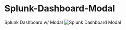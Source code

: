 # Splunk-Dashboard-Modal
Splunk Dashboard w/ Modal
![Splunk Dashboard Modal](/Users/danny/Documents/Projects/splunk_modal/splunk_modal.gif)